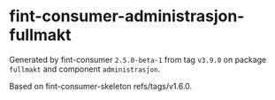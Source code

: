 # fint-consumer-administrasjon-fullmakt

Generated by fint-consumer `2.5.0-beta-1` from tag `v3.9.0` on package `fullmakt` and component `administrasjon`.

Based on fint-consumer-skeleton refs/tags/v1.6.0.
